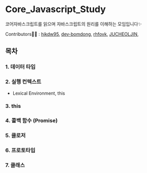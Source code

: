 # Core_Javascript_Study

코어자바스크립트를 읽으며 자바스크립트의 원리를 이해하는 모임입니다✨

Contributors👩‍🎓 : [hjkdw95](https://github.com/hjkdw95), [dev-bomdong](https://github.com/dev-bomdong), [rhfovk](https://github.com/rhfovk), [JUCHEOLJIN](https://github.com/JUCHEOLJIN),

## 목차

### 1. 데이터 타입

### 2. 실행 컨텍스트

- Lexical Environment, this

### 3. this

### 4. 콜백 함수 (Promise)

### 5. 클로저

### 6. 프로토타입

### 7. 클래스
